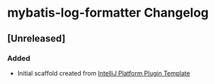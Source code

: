 <!-- Keep a Changelog guide -> https://keepachangelog.com -->

# mybatis-log-formatter Changelog

## [Unreleased]
### Added
- Initial scaffold created from [IntelliJ Platform Plugin Template](https://github.com/JetBrains/intellij-platform-plugin-template)
